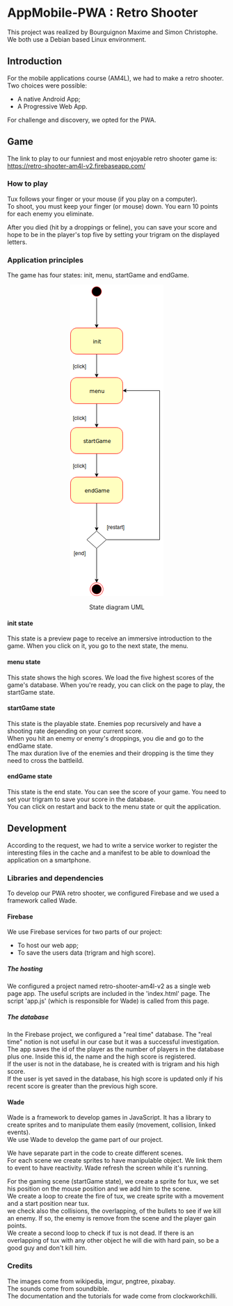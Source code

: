 # AppMobile-PWA : Retro Shooter

This project was realized by Bourguignon Maxime and Simon Christophe.\
We both use a Debian based Linux environment.

## Introduction

For the mobile applications course (AM4L), we had to make a retro shooter. Two choices were possible:

- A native Android App;
- A Progressive Web App.

For challenge and discovery, we opted for the PWA.

## Game

The link to play to our funniest and most enjoyable retro shooter game is:\
https://retro-shooter-am4l-v2.firebaseapp.com/

### How to play

Tux follows your finger or your mouse (if you play on a computer).\
To shoot, you must keep your finger (or mouse) down. You earn 10 points for each enemy you eliminate.

After you died (hit by a droppings or feline), you can save your score and hope to be in the player's top five by setting your trigram on the displayed letters.

### Application principles

The game has four states: init, menu, startGame and endGame.

<p align="center">
<img src="./diagrams/StateMachine.png">
</p>
<p align="center">State diagram UML</p>

#### init state

This state is a preview page to receive an immersive introduction to the game.
When you click on it, you go to the next state, the menu.

#### menu state

This state shows the high scores. We load the five highest scores of the game's database.
When you're ready, you can click on the page to play, the startGame state.

#### startGame state

This state is the playable state.
Enemies pop recursively and have a shooting rate depending on your current score.\
When you hit an enemy or enemy's droppings, you die and go to the endGame state.\
The max duration live of the enemies and their dropping is the time they need to cross the battleild.

#### endGame state

This state is the end state.
You can see the score of your game. You need to set your trigram to save your score in the database.\
You can click on restart and back to the menu state or quit the application.

## Development

According to the request, we had to write a service worker to register the interesting files in the cache and a manifest to be able to download the application on a smartphone.

### Libraries and dependencies

To develop our PWA retro shooter, we configured Firebase and we used a framework called Wade.

#### Firebase

We use Firebase services for two parts of our project:

- To host our web app;
- To save the users data (trigram and high score).

##### The hosting

We configured a project named retro-shooter-am4l-v2 as a single web page app.
The useful scripts are included in the 'index.html' page.
The script 'app.js' (which is responsible for Wade) is called from this page.

##### The database

In the Firebase project, we configured a "real time" database. The "real time" notion is not useful in our case but it was a successful investigation. The app saves the id of the player as the number of players in the database plus one. Inside this id, the name and the high score is registered.\
If the user is not in the database, he is created with is trigram and his high score.\
If the user is yet saved in the database, his high score is updated only if his recent score is greater than the previous high score.

#### Wade

Wade is a framework to develop games in JavaScript. It has a library to create sprites and to manipulate them easily (movement, collision, linked events).\
We use Wade to develop the game part of our project.

We have separate part in the code to create different scenes.\
For each scene we create sprites to have manipulable object. We link them to event to have reactivity. Wade refresh the screen while it's running.

For the gaming scene (startGame state), we create a sprite for tux, we set his position on the mouse position and we add him to the scene.\
We create a loop to create the fire of tux, we create sprite with a movement and a start position near tux.\
we check also the collisions, the overlapping, of the bullets to see if we kill an enemy. If so, the enemy is remove from the scene and the player gain points.\
We create a second loop to check if tux is not dead. If there is an overlapping of tux with any other object he will die with hard pain, so be a good guy and don't kill him.

### Credits

The images come from wikipedia, imgur, pngtree, pixabay.\
The sounds come from soundbible.\
The documentation and the tutorials for wade come from clockworkchilli.
